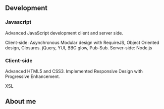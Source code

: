 Development
-----------
### Javascript
Advanced JavaScript development client and server side.

Client-side:
	Asynchronous Modular design with RequireJS, Object Oriented design, Closures.
	jQuery, YUI, BBC glow, Pub-Sub.
Server-side: Node.js

### Client-side
Advanced HTML5 and CSS3. Implemented Responsive Design with Progressive Enhancement.

XSL


About me
--------
